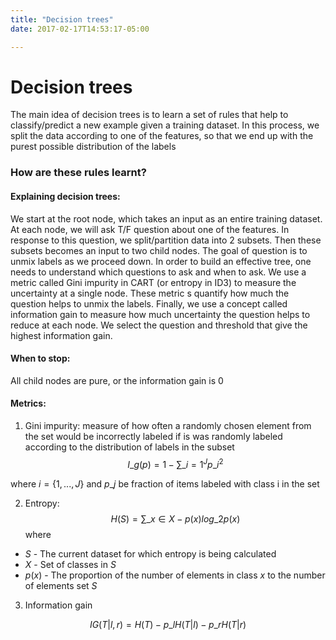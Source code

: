 ```yaml
---
title: "Decision trees"
date: 2017-02-17T14:53:17-05:00

---
```


# Decision trees

The main idea of decision trees is to learn a set of rules that help to classify/predict a new example given a training dataset. In this process, we split the data according to one of the features, so that we end up with the purest possible distribution of the labels

### How are these rules learnt?

#### Explaining decision trees:


We start at the root node, which takes an input as an entire training dataset. At each node, we will ask T/F question about one of the features. In response to this question, we split/partition data into 2 subsets.
Then these subsets becomes an input to two child nodes. The goal of question is to unmix labels as we proceed down. In order to build an effective tree, one needs to understand which questions to ask and when to ask. We use a metric called 
Gini impurity in CART (or entropy in ID3) to measure the uncertainty at a single node. These metric s quantify how much the question helps to unmix the labels. Finally, we use a concept called information gain to measure how much uncertainty the question helps to reduce at each node. We select the question and threshold that give the highest information gain.


#### When to stop:
All child nodes are pure, or the information gain is 0


#### Metrics:
1. Gini impurity: measure of how often a randomly chosen element from the set would be
incorrectly labeled if is was randomly labeled according to the distribution of labels 
in the subset
$$I\_g(p) = 1 - \sum\_{i = 1}^J p\_i^2$$

  where $i = \{1, ..., J\}$ and $p\_j$ be fraction of items labeled with class i in the set
  
  

2) Entropy: 
$$H(S) = \sum\_{x \in X} -p(x) log\_2 p(x)$$
  where <br/>
  * $S$ - The current dataset for which entropy is being calculated  <br/>
  * $X$ - Set of classes in $S$ <br/>
  * $p(x)$ - The proportion of the number of elements in class $x$ to  the number of elements set $S$ <br/>

3) Information gain 

$$IG(T|l, r) = H(T) - p\_{l} H(T|l) - p\_{r}H(T|r)$$

